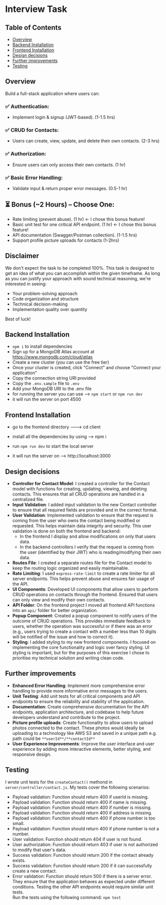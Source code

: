 # Interview Task

## Table of Contents
- [Overview](#overview)
- [Backend Installation](#backend-installation)
- [Frontend Installation](#frontend-installation)
- [Design decisions](#design-decisions)
- [Further improvements](#further-improvements)
- [Testing](#testing)


## Overview
Build a full-stack application where users can:

### :white_check_mark: Authentication: 
* Implement login & signup (JWT-based). (1-1.5 hrs)

### :white_check_mark: CRUD for Contacts:
* Users can create, view, update, and delete their own contacts. (2-3 hrs)

### :white_check_mark: Authorization: 
* Ensure users can only access their own contacts. (1 hr)

### :white_check_mark: Basic Error Handling:
* Validate input & return proper error messages. (0.5-1 hr)

## :hourglass_flowing_sand: Bonus (~2 Hours) – Choose One:
* Rate limiting (prevent abuse). (1 hr) <- I chose this bonus feature!
* Basic unit test for one critical API endpoint. (1 hr) <- I chose this bonus feature!
* API documentation (Swagger/Postman collection). (1-1.5 hrs)
* Support profile picture uploads for contacts (1-2hrs)

## Disclaimer
We don't expect the task to be completed 100%. This task is designed to get an idea of what you can accomplish within the given timeframe.
As long as you can justify your approach with sound technical reasoning, we're interested in seeing:
- Your problem-solving approach
- Code organization and structure
- Technical decision-making
- Implementation quality over quantity

Best of luck!

<!-- -------------------------------------------------------------------------------------------- -->

## Backend Installation
* `npm i` to install dependencies
* Sign up for a MongoDB Atlas account at https://www.mongodb.com/cloud/atlas
* Create a new cluster (you can use the free tier)
* Once your cluster is created, click "Connect" and choose "Connect your application"
* Copy the connection string URI provided
* Copy the `.env.sample` file to `.env`
* Add your MongoDB URI to the .env file
* for running the server you can use --> `npm start` or `npm run dev`
* it will run the server on port 4500

<!-- -------------------------------------------------------------------------------------------- -->

## Frontend Installation

* go to the frontend directory ---> cd client

* install all the dependencies by using --> npm i
* run `npm run dev` to start the local server
* it will run the server on --> http://localhost:3000

<!-- -------------------------------------------------------------------------------------------- -->


## Design decisions
- **Controller for Contact Model**: I created a controller for the Contact model with functions for creating, updating, viewing, and deleting contacts. This ensures that all CRUD operations are handled in a centralized file.
- **Input Validation**: I added input validation to the new Contact controller to ensure that all required fields are provided and in the correct format.
- **User Validation**: Implemented validation to ensure that the request is coming from the user who owns the contact being modified or requested. This helps maintain data integrity and security. This user validation is done on both the frontend and backend: 
    - In the frontend I display and allow modifications on only that users data. 
    - In the backend controllers I verify that the request is coming from the user (identified by their JWT) who is reading/modifying their own data.
- **Routes File**: I created a separate routes file for the Contact model to keep the routing logic organized and easily maintainable.
- **Rate Limiting**: I used `express-rate-limit` to create a rate limiter for all server endpoints. This helps prevent abuse and ensures fair usage of the API.
- **UI Components**: Developed UI components that allow users to perform CRUD operations on contacts through the frontend. Ensured that users can only view and modify their own contacts.
- **API Folder**: On the frontend project I moved all frontend API functions into an `api/` folder for better organization.
- **Popup Component**: Created a popup component to notify users of the outcome of CRUD operations. This provides immediate feedback to users, whether the operation was successful or if there was an error (e.g., users trying to create a contact with a number less than 10 digits will be notified of the issue and how to correct it).
- **Styling**: I added styling to my new frontend components. I focused on implementing the core functionality and logic over fancy styling. UI styling is important, but for the purposes of this exercise I chose to prioritise my technical solution and writing clean code.


## Further improvements
- **Enhanced Error Handling**: Implement more comprehensive error handling to provide more informative error messages to the users.
- **Unit Testing**: Add unit tests for all critical components and API endpoints to ensure the reliability and stability of the application.
- **Documentation**: Create comprehensive documentation for the API endpoints, application architecture, and codebase to help future developers understand and contribute to the project.
- **Picture profile uploads**: Create functionality to allow users to upload photos connected to the contact. These photos would ideally be uploading to a technology like AWS S3 and saved in a unique path e.g. path could be `**userId**/**contactId**`
- **User Experience Improvements**: Improve the user interface and user experience by adding more interactive elements, better styling, and responsive design.


## Testing
I wrote unit tests for the `createContact()` methond in `server/controller/contact.js`. My tests cover the following scenarios:  
- Payload validation: Function should return 400 if userId is missing.
- Payload validation: Function should return 400 if name is missing.
- Payload validation: Function should return 400 if number is missing.
- Payload validation: Function should return 400 if address is missing.
- Payload validation: Function should return 400 if phone number is too small.
- Payload validation: Function should return 400 if phone number is not a number.
- User validation: Function should return 404 if user is not found. 
- User authorization: Function should return 403 if user is not authorized to modify that user's data. 
- Success validation: Function should return 200 if the contact already exists.
- Success validation: Function should return 200 if it can successfully create a new contact.
- Error validation: Function should return 500 if there is a server error.  
They ensure that the application behaves as expected under different conditions. Testing the other API endpoints would require similar unit tests.  
Run the tests using the following command:  `npm test`
